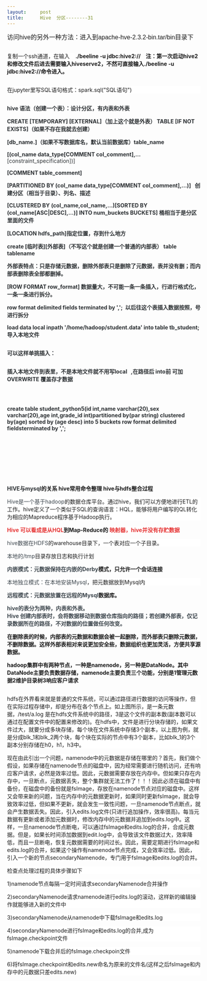 ```yaml
---
layout:     post
title:      Hive  分区--------31
---
```

<div id="article_content" class="article_content clearfix csdn-tracking-statistics" data-pid="blog" data-mod="popu_307" data-dsm="post">
								            <link rel="stylesheet" href="https://csdnimg.cn/release/phoenix/template/css/ck_htmledit_views-f76675cdea.css">
						<div class="htmledit_views" id="content_views">
                <p><span style="font-size:12pt;font-family:'微软雅黑', sans-serif;">访问<span lang="en-us" xml:lang="en-us">hive</span>的另外一种方法：进入到<span lang="en-us" xml:lang="en-us">apache-hve-2.3.2-bin.tar/bin</span>目录下</span></p><p><span style="font-size:12pt;font-family:'微软雅黑', sans-serif;"><img src="https://img-blog.csdn.net/20180519091356644?watermark/2/text/aHR0cHM6Ly9ibG9nLmNzZG4ubmV0L21hbmdndW95YW5n/font/5a6L5L2T/fontsize/400/fill/I0JBQkFCMA==/dissolve/70" alt=""><br></span></p><p>复制一个ssh<span style="background-color:rgb(255,255,255);">通道，在输入   </span><strong> ./beeline -u jdbc:hive2://    注：第一次启动hive2和修改文件后进去需要输入hiveserve2，不然可直接输入./beeline -u jdbc:hive2://命令进入。</strong><span style="font-size:12pt;font-family:'微软雅黑', sans-serif;"></span></p><p style="background:#FFFFFF;"><strong><img src="https://img-blog.csdn.net/20180519091820614?watermark/2/text/aHR0cHM6Ly9ibG9nLmNzZG4ubmV0L21hbmdndW95YW5n/font/5a6L5L2T/fontsize/400/fill/I0JBQkFCMA==/dissolve/70" alt=""><br></strong></p><p style="background:#FFFFFF;">在jupyter里写SQL语句格式：spark.sql("SQL语句")<strong></strong></p><p align="left"><strong><span style="color:#2C3033;"><img src="https://img-blog.csdn.net/20180521094106119?watermark/2/text/aHR0cHM6Ly9ibG9nLmNzZG4ubmV0L21hbmdndW95YW5n/font/5a6L5L2T/fontsize/400/fill/I0JBQkFCMA==/dissolve/70" alt=""><br></span></strong></p><p align="left"><strong><span style="color:#2C3033;">hive 语法（创建一个表）：设计分区，有内表和外表</span></strong></p><p align="left"><strong><span style="color:#2C3033;">CREATE [TEMPORARY] [EXTERNAL]（加上这个就是外表） TABLE [IF NOT EXISTS]（如果不存在我就去创建）</span></strong></p><p align="left"><span style="color:#2c3033;"><strong>[db_name.]（如果不写数据库名，默认当前数据库）table_name   </strong></span></p><p align="left"><span style="color:#2c3033;"><strong>[(col_name data_type[COMMENT col_comment],…</strong></span><span style="color:rgb(44,48,51);">[constraint_specification])]</span></p><p align="left"><strong><span style="color:#2C3033;">[COMMENT table_comment]</span></strong></p><p align="left"><strong><span style="color:#2C3033;">[PARTITIONED BY (col_name data_type[COMMENT col_comment],…)]   创建分区（相当于目录）、列名、描述</span></strong></p><p align="left"><strong><span style="color:#2C3033;">[CLUSTERED BY (col_name,col_name,…)[SORTED BY (col_name[ASC|DESC],…)] INTO num_buckets BUCKETS] 桶相当于是分区里面的文件</span></strong></p><p align="left"><span style="color:#2c3033;"><strong>[LOCATION hdfs_path]指定位置，存到什么地方</strong></span></p><p align="left"><span style="color:#2c3033;"><strong>create [临时表][外部表]（不写这个就是创建一个普通的内部表） table tablename</strong></span></p><p align="left"><strong><span style="color:#2C3033;">外部表特点：只是存储元数据，删除外部表只是删除了元数据，表并没有删；而内部表删除表全部都删掉。</span></strong></p><p align="left"><span style="color:#2c3033;"><strong>[ROW FORMAT row_format] 数据量大，不可能一条一条插入，行进行格式化，一条一条进行拆分。</strong></span></p><p align="left"><span style="color:#2c3033;"><strong>row format delimited fields terminated by ',';  以后往这个表插入数据按照，号进行拆分</strong></span></p><p align="left"><span style="color:#2c3033;"><strong>load data local inpath '/home/hadoop/student.data' into table tb_student; 导入本地文件</strong></span></p><p align="left"><strong><span style="color:#2C3033;"><img src="https://img-blog.csdn.net/20180521103052316?watermark/2/text/aHR0cHM6Ly9ibG9nLmNzZG4ubmV0L21hbmdndW95YW5n/font/5a6L5L2T/fontsize/400/fill/I0JBQkFCMA==/dissolve/70" alt=""><br></span></strong></p><p align="left"><strong><span style="color:#2C3033;">可以这样单挑插入：</span></strong></p><p align="left"><strong><span style="color:#2C3033;"><img src="https://img-blog.csdn.net/20180521105332795?watermark/2/text/aHR0cHM6Ly9ibG9nLmNzZG4ubmV0L21hbmdndW95YW5n/font/5a6L5L2T/fontsize/400/fill/I0JBQkFCMA==/dissolve/70" alt=""><br></span></strong></p><p align="left"><span style="color:#2c3033;"><strong>插入本地文件到表里，不是本地文件就不用写local   ,在路径后 into前 可加OVERWRITE 覆盖存才数据</strong></span></p><p align="left"><img src="https://img-blog.csdn.net/2018052110573643?watermark/2/text/aHR0cHM6Ly9ibG9nLmNzZG4ubmV0L21hbmdndW95YW5n/font/5a6L5L2T/fontsize/400/fill/I0JBQkFCMA==/dissolve/70" style="color:rgb(44,48,51);font-weight:bold;" alt=""></p><p align="left"><strong><span style="color:#2C3033;"><br></span></strong></p><p align="left"><strong><span style="color:#2C3033;">create table student_python5(id int,name varchar(20),sex varchar(20),age int,grade_id int)partitioned by(par string) clustered by(age) sorted by (age desc) into 5 buckets row format delimited fieldsterminated by ',';<br></span></strong></p><p align="left"><strong><span style="color:#2C3033;"><br></span></strong></p><p align="left"><strong><span style="color:#2C3033;"><br></span></strong></p><p align="left"><strong><span style="color:#2C3033;"><br></span></strong></p><p align="left"><strong><span style="color:#2C3033;"><br></span></strong></p><p align="left"><strong><span style="color:#2C3033;">HIVE</span><span style="color:#2C3033;">与mysql</span>的关系 hive常用命令整理 hive与hdfs整合过程</strong></p><p style="background:#FFFFFF;"><span style="color:#3D464D;">Hive</span><span style="color:#3D464D;">是一个基于hadoop</span>的数据仓库平台。通过hive，我们可以方便地进行ETL的工作。hive定义了一个类似于SQL的查询语言：HQL，能够将用户编写的QL转化为相应的Mapreduce程序基于Hadoop执行。</p><p><strong><strong><span style="color:#E53333;background:#FFFFFF;">Hive</span></strong><span style="color:#3D464D;background:#FFFFFF;"> </span><strong><span style="color:#E53333;background:#FFFFFF;">可以看成是从HQL</span>到Map-Reduce的</strong><span style="color:#3D464D;background:#FFFFFF;"> </span><strong><span style="color:#E53333;background:#FFFFFF;">映射器，hive并没有存贮数据</span></strong></strong></p><p><strong><strong><span style="color:#E53333;background:#FFFFFF;"></span></strong></strong></p><p style="background:#FFFFFF;"><span style="color:#3D464D;">hive数据在HDFS</span>的warehouse目录下，一个表对应一个子目录。</p><span style="color:#3D464D;">本地的/tmp</span>目录存放日志和执行计划<br><p><strong><span style="color:#3D464D;">内嵌模式：元数据保持在内嵌的Derby</span>模式，只允许一个会话连接</strong></p><p><strong></strong></p><p style="background:#FFFFFF;"><span style="color:#3D464D;">本地独立模式：在本地安装Mysql</span>，把元数据放到Mysql内</p><p><strong><span style="color:#3D464D;">远程模式：元数据放置在远程的Mysql</span>数据库。</strong></p><p><strong><strong><span style="color:#3D464D;">hive</span><span style="color:#3D464D;">的表分为两种，内表和外表。</span></strong><span style="color:#3D464D;"> <br>Hive </span><span style="color:#3D464D;">创建内部表时，会将数据移动到数据仓库指向的路径；若创建外部表，仅记录数据所在的路径，不对数据的位置做任何改变。 <br></span></strong></p><p><strong>在删除表的时候，内部表的元数据和数据会被一起删除，而外部表只删除元数据，不删除数据。这样外部表相对来说更加安全些，数据组织也更加灵活，方便共享源数据。</strong></p><p><strong>hadoop集群中有两种节点，一种是namenode，另一种是DataNode。其中DataNode主要负责数据存储，namenode主要负责三个功能，分别是1管理元数据2维护目录树3响应客户请求</strong></p><p><strong><img src="https://img-blog.csdn.net/2018052109271674?watermark/2/text/aHR0cHM6Ly9ibG9nLmNzZG4ubmV0L21hbmdndW95YW5n/font/5a6L5L2T/fontsize/400/fill/I0JBQkFCMA==/dissolve/70" alt=""><br></strong></p><p><strong></strong></p><p style="background-color:rgb(255,255,255);">hdfs在外界看来就是普通的文件系统，可以通过路径进行数据的访问等操作，但在实际过程存储中，却是分布在各个节点上。如上图所示，是一条元数据，/test/a.log 是在hdfs文件系统中的路径，3是这个文件的副本数(副本数可以通过在配置文件中的配置来修改的)。在hdfs中，文件是进行分块存储的，如果文件过大，就要分成多块存储，每个块在文件系统中存储3个副本，以上图为例，就是分成blk_1和blk_2两个块，每个块在实际的节点中有3个副本，比如blk_1的3个副本分别存储在h0，h1，h3中。</p><p style="background-color:rgb(255,255,255);"><span style="white-space:pre;"></span>现在由此引出一个问题，namenode中的元数据是存储在哪里的？首先，我们做个假设，如果存储在namenode节点的磁盘中，因为经常需要进行随机访问，还有响应客户请求，必然是效率过低。因此，元数据需要存放在内存中。但如果只存在内存中，一旦断点，元数据丢失，整个集群就无法工作了！！！因此必须在磁盘中有备份，在磁盘中的备份就是fsImage，存放在namenode节点对应的磁盘中。这样又会带来新的问题，当在内存中的元数据更新时，如果同时更新fsImage，就会导致效率过低，但如果不更新，就会发生一致性问题，一旦namenode节点断点，就会产生数据丢失。因此，引入edits.log文件(只进行追加操作，效率很高)。每当元数据有更新或者添加元数据时，修改内存中的元数据并追加到edits.log中。这样，一旦namenode节点断电，可以通过fsImage和edits.log的合并，合成元数据。但是，如果长时间添加数据到edit.log中，会导致该文件数据过大，效率降低，而且一旦断电，恢复元数据需要的时间过长。因此，需要定期进行fsImage和edits.log的合并，如果这个操作有namenode节点完成，又会效率过低。因此，引入一个新的节点secondaryNamenode，专门用于fsImage和edits.log的合并。</p><p style="background-color:rgb(255,255,255);"><span style="white-space:pre;"></span>检查点处理过程的具体步骤如下</p><p style="background-color:rgb(255,255,255);"><span style="white-space:pre;"></span>1)namenode节点每隔一定时间请求secondaryNamenode合并操作</p><p style="background-color:rgb(255,255,255);"><span style="white-space:pre;"></span>2)secondaryNamenode请求namenode进行edits.log的滚动，这样新的编辑操作就能够进入新的文件中</p><p style="background-color:rgb(255,255,255);"><span style="white-space:pre;"></span>3)secondaryNamenode从namenode中下载fsImage和edits.log</p><p style="background-color:rgb(255,255,255);"><span style="white-space:pre;"></span>4)secondaryNamenode进行fsImage和edits.log的合并,成为fsImage.checkpoint文件</p><p style="background-color:rgb(255,255,255);"><span style="white-space:pre;"></span>5)namenode下载合并后的fsImage.checkpoin文件</p><p style="background-color:rgb(255,255,255);"><span style="white-space:pre;"></span>6)将fsImage.checkpoint和edits.new命名为原来的文件名(这样之后fsImage和内存中的元数据只差edits.new)</p><br><p><strong><br></strong></p><p><strong><br></strong></p>            </div>
                </div>
